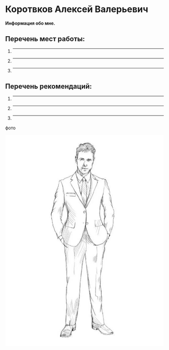 # Коротвков Алексей Валерьевич

**Информация обо мне.**

## Перечень мест работы:
1. --------------
2. ---------------
3. ---------------

## Перечень рекомендаций:
1. --------------
2. ---------------
3. ---------------

фото

![фото](img/drawing.png)